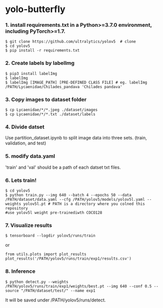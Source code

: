 # yolo-butterfly

### 1. install requirements.txt in a Python>=3.7.0 environment, including PyTorch>=1.7.
```
$ git clone https://github.com/ultralytics/yolov5  # clone
$ cd yolov5  
$ pip install -r requirements.txt
```


### 2. Create labels by labelImg
```
$ pip3 install labelImg
$ labelImg
$ labelImg [IMAGE_PATH] [PRE-DEFINED CLASS FILE] # eg. labelImg /PATH/Lycaenidae/Chilades_pandava 'Chilades pandava' 
```

### 3. Copy images to dataset folder
```
$ cp Lycaenidae/*/*.jpeg ./dataset/images
$ cp Lycaenidae/*/*.txt ./dataset/labels
```

### 4. Divide datset
Use partition_dataset.ipynb to split image data into three sets. (train, validation, and test)


### 5. modify data.yaml
'train' and 'val' should be a path of each datset txt files. 


### 6. Lets train!
```
$ cd yolov5
$ python train.py --img 640 --batch 4 --epochs 50 --data /PATH/dataset/data.yaml --cfg /PATH/yolov5/models/yolov5l.yaml --weights yolov5l.pt # PATH is a directory where you colned this repository
#use yolov5l weight pre-trainediwth COCO128
```


### 7. Visualize results 
```
$ tensorboard --logdir yolov5/runs/train
```
or
```
from utils.plots import plot_results
plot_results('/PATH/yolov5/runs/train/exp1/results.csv') 
```


### 8. Inference
```
$ python detect.py --weights /PATH/yolov5/runs/train/exp1/weights/best.pt --img 640 --conf 0.5 --source "/PATH/dataset/test/" --name exp1
```
It will be saved under /PATH/yolov5/runs/detect.
